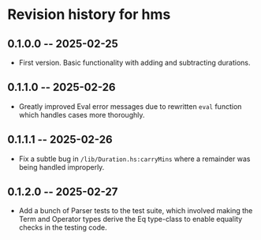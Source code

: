 # Revision history for hms

## 0.1.0.0 -- 2025-02-25

* First version. Basic functionality with adding and subtracting durations.

## 0.1.1.0 -- 2025-02-26

* Greatly improved Eval error messages due to rewritten `eval` function which
  handles cases more thoroughly.

## 0.1.1.1 -- 2025-02-26

* Fix a subtle bug in `/lib/Duration.hs:carryMins` where a remainder was being
  handled improperly.

## 0.1.2.0 -- 2025-02-27

* Add a bunch of Parser tests to the test suite, which involved making the Term
  and Operator types derive the Eq type-class to enable equality checks in the
  testing code.
